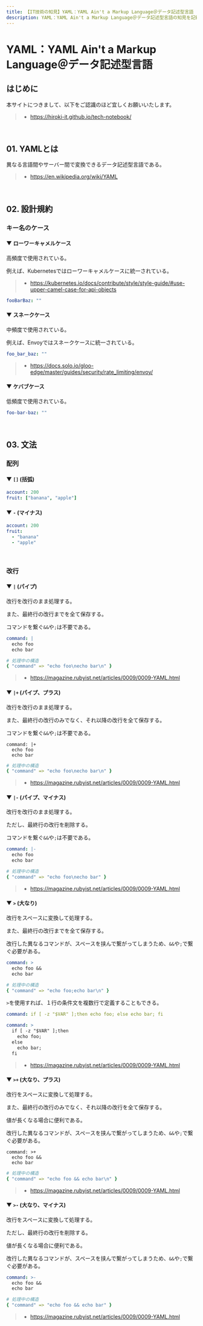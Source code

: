 ```yaml
---
title: 【IT技術の知見】YAML：YAML Ain't a Markup Language＠データ記述型言語
description: YAML：YAML Ain't a Markup Language＠データ記述型言語の知見を記録しています。
---
```


# YAML：YAML Ain't a Markup Language＠データ記述型言語

## はじめに

本サイトにつきまして、以下をご認識のほど宜しくお願いいたします。

> - https://hiroki-it.github.io/tech-notebook/

<br>

## 01. YAMLとは

異なる言語間やサーバー間で変換できるデータ記述型言語である。

> - https://en.wikipedia.org/wiki/YAML

<br>

## 02. 設計規約

### キー名のケース

#### ▼ ローワーキャメルケース

高頻度で使用されている。

例えば、Kubernetesではローワーキャメルケースに統一されている。

> - https://kubernetes.io/docs/contribute/style/style-guide/#use-upper-camel-case-for-api-objects

```yaml
fooBarBaz: ""
```

#### ▼ スネークケース

中頻度で使用されている。

例えば、Envoyではスネークケースに統一されている。

```yaml
foo_bar_baz: ""
```

> - https://docs.solo.io/gloo-edge/master/guides/security/rate_limiting/envoy/

#### ▼ ケバブケース

低頻度で使用されている。

```yaml
foo-bar-baz: ""
```

<br>

## 03. 文法

### 配列

#### ▼ `[]` (括弧)

```yaml
account: 200
fruit: ["banana", "apple"]
```

#### ▼ `-` (マイナス)

```yaml
account: 200
fruit:
  - "banana"
  - "apple"
```

<br>

### 改行

#### ▼ `|` (パイプ)

改行を改行のまま処理する。

また、最終行の改行までを全て保存する。

コマンドを繋ぐ`&&`や`;`は不要である。

```yaml
command: |
  echo foo
  echo bar
```

```yaml
# 処理中の構造
{ "command" => "echo foo\necho bar\n" }
```

> - https://magazine.rubyist.net/articles/0009/0009-YAML.html

#### ▼ `|+` (パイプ、プラス)

改行を改行のまま処理する。

また、最終行の改行のみでなく、それ以降の改行を全て保存する。

コマンドを繋ぐ`&&`や`;`は不要である。

```
command: |+
  echo foo
  echo bar
```

```yaml
# 処理中の構造
{ "command" => "echo foo\necho bar\n" }
```

> - https://magazine.rubyist.net/articles/0009/0009-YAML.html

#### ▼ `|-` (パイプ、マイナス)

改行を改行のまま処理する。

ただし、最終行の改行を削除する。

コマンドを繋ぐ`&&`や`;`は不要である。

```yaml
command: |-
  echo foo
  echo bar
```

```yaml
# 処理中の構造
{ "command" => "echo foo\necho bar" }
```

> - https://magazine.rubyist.net/articles/0009/0009-YAML.html

#### ▼ `>` (大なり)

改行をスペースに変換して処理する。

また、最終行の改行までを全て保存する。

改行した異なるコマンドが、スペースを挟んで繋がってしまうため、`&&`や`;`で繋ぐ必要がある。

```yaml
command: >
  echo foo &&
  echo bar
```

```yaml
# 処理中の構造
{ "command" => "echo foo;echo bar\n" }
```

`>`を使用すれば、１行の条件文を複数行で定義することもできる。

```yaml
command: if [ -z "$VAR" ];then echo foo; else echo bar; fi
```

```yaml
command: >
  if [ -z "$VAR" ];then
    echo foo;
  else
    echo bar;
  fi
```

> - https://magazine.rubyist.net/articles/0009/0009-YAML.html

#### ▼ `>+` (大なり、プラス)

改行をスペースに変換して処理する。

また、最終行の改行のみでなく、それ以降の改行を全て保存する。

値が長くなる場合に便利である。

改行した異なるコマンドが、スペースを挟んで繋がってしまうため、`&&`や`;`で繋ぐ必要がある。

```
command: >+
  echo foo &&
  echo bar
```

```yaml
# 処理中の構造
{ "command" => "echo foo && echo bar\n" }
```

> - https://magazine.rubyist.net/articles/0009/0009-YAML.html

#### ▼ `>-` (大なり、マイナス)

改行をスペースに変換して処理する。

ただし、最終行の改行を削除する。

値が長くなる場合に便利である。

改行した異なるコマンドが、スペースを挟んで繋がってしまうため、`&&`や`;`で繋ぐ必要がある。

```yaml
command: >-
  echo foo &&
  echo bar
```

```yaml
# 処理中の構造
{ "command" => "echo foo && echo bar" }
```

> - https://magazine.rubyist.net/articles/0009/0009-YAML.html

<br>

